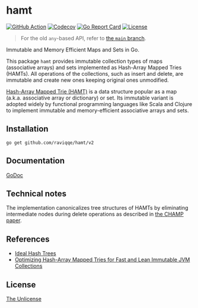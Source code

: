 # hamt

[![GitHub Action](https://img.shields.io/github/actions/workflow/status/raviqqe/hamt/test.yaml?branch=main&style=flat-square)](https://github.com/raviqqe/hamt/actions)
[![Codecov](https://img.shields.io/codecov/c/github/raviqqe/hamt.svg?style=flat-square)](https://codecov.io/gh/raviqqe/hamt)
[![Go Report Card](https://goreportcard.com/badge/github.com/raviqqe/hamt?style=flat-square)](https://goreportcard.com/report/github.com/raviqqe/hamt)
[![License](https://img.shields.io/github/license/raviqqe/hamt.svg?style=flat-square)][unlicense]

> For the old `any`-based API, refer to [the `main` branch](https://github.com/raviqqe/hamt/tree/main).

Immutable and Memory Efficient Maps and Sets in Go.

This package `hamt` provides immutable collection types of maps (associative arrays)
and sets implemented as Hash-Array Mapped Tries (HAMTs).
All operations of the collections, such as insert and delete, are immutable and
create new ones keeping original ones unmodified.

[Hash-Array Mapped Trie (HAMT)](https://en.wikipedia.org/wiki/Hash_array_mapped_trie)
is a data structure popular as a map (a.k.a. associative array or dictionary)
or set.
Its immutable variant is adopted widely by functional programming languages
like Scala and Clojure to implement immutable and memory-efficient associative
arrays and sets.

## Installation

```
go get github.com/raviqqe/hamt/v2
```

## Documentation

[GoDoc](https://godoc.org/github.com/raviqqe/hamt/v2)

## Technical notes

The implementation canonicalizes tree structures of HAMTs by eliminating
intermediate nodes during delete operations as described
in [the CHAMP paper][champ].

## References

- [Ideal Hash Trees](https://infoscience.epfl.ch/record/64398/files/idealhashtrees.pdf)
- [Optimizing Hash-Array Mapped Tries for Fast and Lean Immutable JVM Collections][champ]

## License

[The Unlicense][unlicense]

[champ]: https://michael.steindorfer.name/publications/oopsla15.pdf
[unlicense]: https://unlicense.org/
